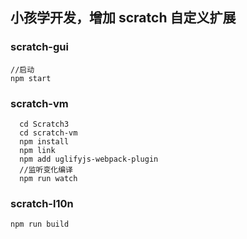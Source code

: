 ## 小孩学开发，增加 scratch 自定义扩展


###  scratch-gui

    //启动
    npm start 

### scratch-vm
    
    
      cd Scratch3
      cd scratch-vm
      npm install
      npm link
      npm add uglifyjs-webpack-plugin
      //监听变化编译
      npm run watch
      
  
### scratch-l10n  
  
    npm run build